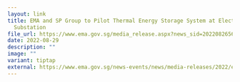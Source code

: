 ```yaml
---
layout: link
title: EMA and SP Group to Pilot Thermal Energy Storage System at Electricity
  Substation
file_url: https://www.ema.gov.sg/media_release.aspx?news_sid=2022082656tSN5ssmgsS
date: 2022-08-29
description: ""
image: ""
variant: tiptap
external: https://www.ema.gov.sg/news-events/news/media-releases/2022/ema-and-sp-group-to-pilot-thermal-energy-storage-system-at-electricity-substationv
---
```

